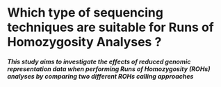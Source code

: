 # Which type of sequencing techniques are suitable for Runs of Homozygosity Analyses ?

##### This study aims to investigate the effects of reduced genomic representation data when performing Runs of Homozygosity (ROHs) analyses by comparing two different ROHs calling approaches



